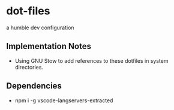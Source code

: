 # dot-files
a humble dev configuration

## Implementation Notes
- Using GNU Stow to add references to these dotfiles in system directories.

## Dependencies
- npm i -g vscode-langservers-extracted
